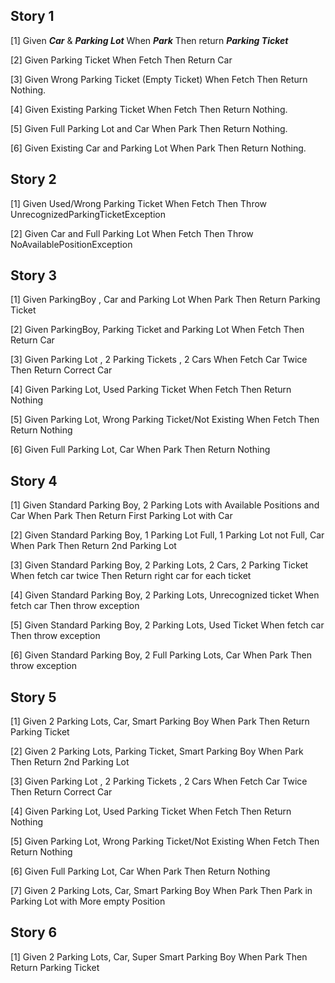 ## Story 1

[1] Given ***Car*** & ***Parking Lot***
    When ***Park***
    Then return ***Parking Ticket***

[2] Given Parking Ticket
    When Fetch
    Then Return Car

[3] Given Wrong Parking Ticket (Empty Ticket)
    When Fetch
    Then Return Nothing.

[4] Given Existing Parking Ticket
    When Fetch
    Then Return Nothing.

[5] Given Full Parking Lot and Car
    When Park
    Then Return Nothing.

[6] Given Existing Car and Parking Lot
    When Park
    Then Return Nothing.

## Story 2

[1] Given Used/Wrong Parking Ticket
    When Fetch
    Then Throw UnrecognizedParkingTicketException

[2] Given Car and Full Parking Lot
    When Fetch
    Then Throw NoAvailablePositionException

## Story 3

[1] Given ParkingBoy , Car and Parking Lot
    When Park
    Then Return Parking Ticket

[2] Given ParkingBoy, Parking Ticket and Parking Lot
    When Fetch
    Then Return Car

[3] Given Parking Lot , 2 Parking Tickets , 2 Cars
    When Fetch Car Twice
    Then Return Correct Car

[4] Given Parking Lot, Used Parking Ticket
    When Fetch
    Then Return Nothing

[5] Given Parking Lot, Wrong Parking Ticket/Not Existing
    When Fetch
    Then Return Nothing

[6] Given Full Parking Lot, Car
    When Park
    Then Return Nothing


## Story 4

[1] Given Standard Parking Boy, 2 Parking Lots with Available Positions and Car
    When Park
    Then Return First Parking Lot with Car

[2] Given Standard Parking Boy, 1 Parking Lot Full, 1 Parking Lot not Full, Car
    When Park
    Then Return 2nd Parking Lot 

[3] Given Standard Parking Boy, 2 Parking Lots, 2 Cars, 2 Parking Ticket
    When fetch car twice
    Then Return right car for each ticket

[4] Given Standard Parking Boy, 2 Parking Lots, Unrecognized ticket
    When fetch car
    Then throw exception

[5] Given Standard Parking Boy, 2 Parking Lots, Used Ticket
    When fetch car
    Then throw exception

[6] Given Standard Parking Boy, 2 Full Parking Lots, Car
    When Park
    Then throw exception


## Story 5

[1] Given 2 Parking Lots, Car, Smart Parking Boy
    When Park
    Then Return Parking Ticket

[2] Given 2 Parking Lots, Parking Ticket, Smart Parking Boy
    When Park
    Then Return 2nd Parking Lot

[3] Given Parking Lot , 2 Parking Tickets , 2 Cars
    When Fetch Car Twice
    Then Return Correct Car

[4] Given Parking Lot, Used Parking Ticket
    When Fetch
    Then Return Nothing

[5] Given Parking Lot, Wrong Parking Ticket/Not Existing
    When Fetch
    Then Return Nothing

[6] Given Full Parking Lot, Car
    When Park
    Then Return Nothing

[7] Given 2 Parking Lots, Car, Smart Parking Boy
    When Park
    Then Park in Parking Lot with More empty Position


## Story 6

[1] Given 2 Parking Lots, Car, Super Smart Parking Boy
    When Park
    Then Return Parking Ticket

    
